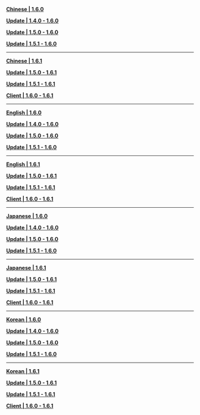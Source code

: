 **[Chinese | 1.6.0](https://autopatchhk.yuanshen.com/client_app/download/pc_zip/20210609_15f555799e5d6233/Audio_Chinese_1.6.0.zip)**

**[Update | 1.4.0 - 1.6.0](https://autopatchhk.yuanshen.com/client_app/update/hk4e_global/10/zh-cn_1.4.0_1.6.0_diff_KaMml09wBXFkzveJ.zip)**

**[Update | 1.5.0 - 1.6.0](https://autopatchhk.yuanshen.com/client_app/update/hk4e_global/10/zh-cn_1.5.0_1.6.0_diff_4HGJbWs3pL2Oa8ml.zip)**

**[Update | 1.5.1 - 1.6.0](https://autopatchhk.yuanshen.com/client_app/update/hk4e_global/10/zh-cn_1.5.1_1.6.0_diff_jXGDLg1FMVdYZrRQ.zip)**

---

**[Chinese | 1.6.1](https://autopatchhk.yuanshen.com/client_app/pc_mihoyo/20210609_eea40505c6337fd1/Audio_Chinese_1.6.1.zip)**

**[Update | 1.5.0 - 1.6.1](https://autopatchhk.yuanshen.com/client_app/update/hk4e_global/10/zh-cn_1.5.0_1.6.1_diff_onRE8BDfgcWjJSw0.zip)**

**[Update | 1.5.1 - 1.6.1](https://autopatchhk.yuanshen.com/client_app/update/hk4e_global/10/zh-cn_1.5.1_1.6.1_diff_BKuF5NdaLZWc64Ie.zip)**

**[Client | 1.6.0 - 1.6.1](https://autopatchhk.yuanshen.com/client_app/update/hk4e_global/10/zh-cn_1.6.0_1.6.1_diff_spTaeOM64imbcLGw.zip)**

---

**[English | 1.6.0](https://autopatchhk.yuanshen.com/client_app/download/pc_zip/20210609_15f555799e5d6233/Audio_English(US)_1.6.0.zip)**

**[Update | 1.4.0 - 1.6.0](https://autopatchhk.yuanshen.com/client_app/update/hk4e_global/10/en-us_1.4.0_1.6.0_diff_25nWKSBfHATt3qGw.zip)**

**[Update | 1.5.0 - 1.6.0](https://autopatchhk.yuanshen.com/client_app/update/hk4e_global/10/en-us_1.5.0_1.6.0_diff_5RwszrIE2SgTf6v9.zip)**

**[Update | 1.5.1 - 1.6.0](https://autopatchhk.yuanshen.com/client_app/update/hk4e_global/10/en-us_1.5.1_1.6.0_diff_LvqpG1Srcm72t6YF.zip)**

---

**[English | 1.6.1](https://autopatchhk.yuanshen.com/client_app/pc_mihoyo/20210609_eea40505c6337fd1/Audio_English(US)_1.6.1.zip)**

**[Update | 1.5.0 - 1.6.1](https://autopatchhk.yuanshen.com/client_app/update/hk4e_global/10/en-us_1.5.0_1.6.1_diff_yJE4cv0hQbqZRlWx.zip)**

**[Update | 1.5.1 - 1.6.1](https://autopatchhk.yuanshen.com/client_app/update/hk4e_global/10/en-us_1.5.1_1.6.1_diff_6HlYypmM51Zc3qhC.zip)**

**[Client | 1.6.0 - 1.6.1](https://autopatchhk.yuanshen.com/client_app/update/hk4e_global/10/en-us_1.6.0_1.6.1_diff_hfuFbIATOe16BZwW.zip)**

---

**[Japanese | 1.6.0](https://autopatchhk.yuanshen.com/client_app/download/pc_zip/20210609_15f555799e5d6233/Audio_Japanese_1.6.0.zip)**

**[Update | 1.4.0 - 1.6.0](https://autopatchhk.yuanshen.com/client_app/update/hk4e_global/10/ja-jp_1.4.0_1.6.0_diff_BcU9DsC3mtE1wYVj.zip)**

**[Update | 1.5.0 - 1.6.0](https://autopatchhk.yuanshen.com/client_app/update/hk4e_global/10/ja-jp_1.5.0_1.6.0_diff_HThX9G5yRo1zw6fb.zip)**

**[Update | 1.5.1 - 1.6.0](https://autopatchhk.yuanshen.com/client_app/update/hk4e_global/10/ja-jp_1.5.1_1.6.0_diff_mdLSj8pM1ANnHZTB.zip)**

---

**[Japanese | 1.6.1](https://autopatchhk.yuanshen.com/client_app/pc_mihoyo/20210609_eea40505c6337fd1/Audio_Japanese_1.6.1.zip)**

**[Update | 1.5.0 - 1.6.1](https://autopatchhk.yuanshen.com/client_app/update/hk4e_global/10/ja-jp_1.5.0_1.6.1_diff_yeRnf8k3NDzPL7lW.zip)**

**[Update | 1.5.1 - 1.6.1](https://autopatchhk.yuanshen.com/client_app/update/hk4e_global/10/ja-jp_1.5.1_1.6.1_diff_UcgSIrE2sMu63Zd5.zip)**

**[Client | 1.6.0 - 1.6.1](https://autopatchhk.yuanshen.com/client_app/update/hk4e_global/10/ja-jp_1.6.0_1.6.1_diff_8fK2vdMnkmsHEO4e.zip)**

---

**[Korean | 1.6.0](https://autopatchhk.yuanshen.com/client_app/pc_mihoyo/20210609_15f555799e5d6233/Audio_Korean_1.6.0.zip)**

**[Update | 1.4.0 - 1.6.0](https://autopatchhk.yuanshen.com/client_app/update/hk4e_global/10/ko-kr_1.4.0_1.6.0_diff_6XW4cAJVmNgKBF2l.zip)**

**[Update | 1.5.0 - 1.6.0](https://autopatchhk.yuanshen.com/client_app/update/hk4e_global/10/ko-kr_1.5.0_1.6.0_diff_gdXvibO6E9aBKH8c.zip)**

**[Update | 1.5.1 - 1.6.0](https://autopatchhk.yuanshen.com/client_app/update/hk4e_global/10/ko-kr_1.5.1_1.6.0_diff_HJxsoPmCvqB2liEA.zip)**

---

**[Korean | 1.6.1](https://autopatchhk.yuanshen.com/client_app/pc_mihoyo/20210609_eea40505c6337fd1/Audio_Korean_1.6.1.zip)**

**[Update | 1.5.0 - 1.6.1](https://autopatchhk.yuanshen.com/client_app/update/hk4e_global/10/ko-kr_1.5.0_1.6.1_diff_L9mKY1ogVXC86SkO.zip)**

**[Update | 1.5.1 - 1.6.1](https://autopatchhk.yuanshen.com/client_app/update/hk4e_global/10/ko-kr_1.5.1_1.6.1_diff_bP0Hvy4SBMAhsq8G.zip)**

**[Client | 1.6.0 - 1.6.1](https://autopatchhk.yuanshen.com/client_app/update/hk4e_global/10/ko-kr_1.6.0_1.6.1_diff_bfFmUj9kRoEZIuWz.zip)**

